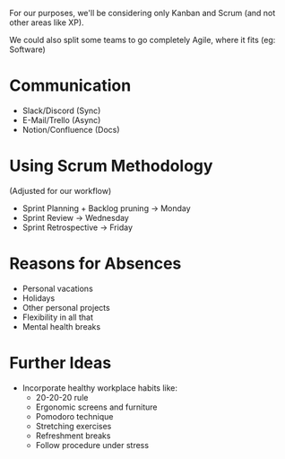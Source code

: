 For our purposes, we'll be considering only Kanban and Scrum (and not other areas like XP).

We could also split some teams to go completely Agile, where it fits (eg: Software)
# Communication
- Slack/Discord (Sync)
- E-Mail/Trello (Async)
- Notion/Confluence (Docs)
# Using Scrum Methodology
(Adjusted for our workflow)

- Sprint Planning + Backlog pruning -> Monday
- Sprint Review -> Wednesday
- Sprint Retrospective -> Friday
# Reasons for Absences
* Personal vacations
* Holidays
* Other personal projects
* Flexibility in all that
* Mental health breaks
# Further Ideas

- Incorporate healthy workplace habits like:
	- 20-20-20 rule
	- Ergonomic screens and furniture
	- Pomodoro technique
	- Stretching exercises
	- Refreshment breaks
	- Follow procedure under stress


